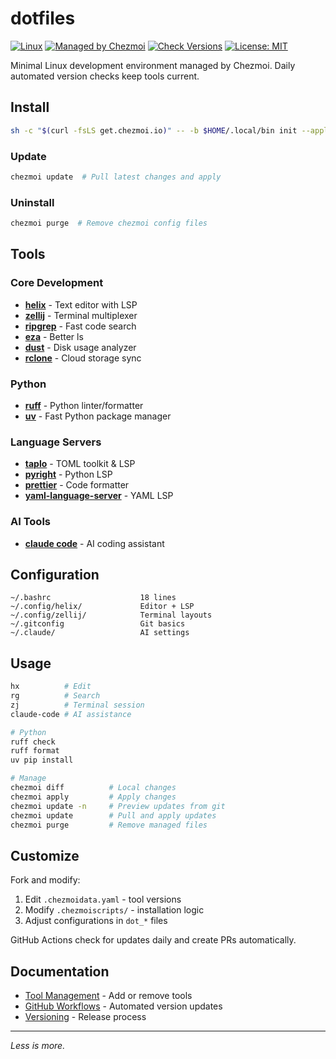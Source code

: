 # dotfiles

[![Linux](https://img.shields.io/badge/platform-linux-blue?logo=linux&logoColor=white)](https://github.com/0xAndrii/dotfiles)
[![Managed by Chezmoi](https://img.shields.io/badge/managed%20by-chezmoi-blueviolet)](https://www.chezmoi.io)
[![Check Versions](https://github.com/0xAndrii/dotfiles/actions/workflows/check-versions.yml/badge.svg)](https://github.com/0xAndrii/dotfiles/actions/workflows/check-versions.yml)
[![License: MIT](https://img.shields.io/badge/License-MIT-yellow.svg)](https://opensource.org/licenses/MIT)

Minimal Linux development environment managed by Chezmoi. Daily automated version checks keep tools current.

## Install

```bash
sh -c "$(curl -fsLS get.chezmoi.io)" -- -b $HOME/.local/bin init --apply 0xAndrii
```

### Update

```bash
chezmoi update  # Pull latest changes and apply
```

### Uninstall

```bash
chezmoi purge  # Remove chezmoi config files
```

## Tools

### Core Development
- [**helix**](https://github.com/helix-editor/helix) - Text editor with LSP
- [**zellij**](https://github.com/zellij-org/zellij) - Terminal multiplexer
- [**ripgrep**](https://github.com/BurntSushi/ripgrep) - Fast code search
- [**eza**](https://github.com/eza-community/eza) - Better ls
- [**dust**](https://github.com/bootandy/dust) - Disk usage analyzer
- [**rclone**](https://github.com/rclone/rclone) - Cloud storage sync

### Python
- [**ruff**](https://github.com/astral-sh/ruff) - Python linter/formatter
- [**uv**](https://github.com/astral-sh/uv) - Fast Python package manager

### Language Servers
- [**taplo**](https://github.com/tamasfe/taplo) - TOML toolkit & LSP
- [**pyright**](https://github.com/microsoft/pyright) - Python LSP
- [**prettier**](https://github.com/prettier/prettier) - Code formatter
- [**yaml-language-server**](https://github.com/redhat-developer/yaml-language-server) - YAML LSP

### AI Tools
- [**claude code**](https://github.com/anthropics/claude-code) - AI coding assistant

## Configuration

```
~/.bashrc                    18 lines
~/.config/helix/             Editor + LSP
~/.config/zellij/            Terminal layouts
~/.gitconfig                 Git basics
~/.claude/                   AI settings
```

## Usage

```bash
hx          # Edit
rg          # Search
zj          # Terminal session
claude-code # AI assistance

# Python
ruff check
ruff format
uv pip install

# Manage
chezmoi diff          # Local changes
chezmoi apply         # Apply changes
chezmoi update -n     # Preview updates from git
chezmoi update        # Pull and apply updates
chezmoi purge         # Remove managed files
```

## Customize

Fork and modify:

1. Edit `.chezmoidata.yaml` - tool versions
2. Modify `.chezmoiscripts/` - installation logic
3. Adjust configurations in `dot_*` files

GitHub Actions check for updates daily and create PRs automatically.

## Documentation

- [Tool Management](docs/tool-management.md) - Add or remove tools
- [GitHub Workflows](docs/github-workflows.md) - Automated version updates
- [Versioning](docs/versioning.md) - Release process

---

_Less is more._
